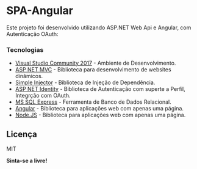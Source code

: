 # SPA-Angular


Este projeto foi desenvolvido utilizando ASP.NET Web Api e Angular, com Autenticação OAuth:


### Tecnologias


* [Visual Studio Community 2017] - Ambiente de Desenvolvimento.
* [ASP NET MVC] - Biblioteca para desenvolvimento de websites dinâmicos.
* [Simple Injector] - Biblioteca de Injeção de Dependência.
* [ASP NET Identity] - Biblioteca de Autenticação com superte a Perfil, Integrção com OAuth.
* [MS SQL Express] - Ferramenta de Banco de Dados Relacional.
* [Angular] - Biblioteca para aplicações web com apenas uma página.
* [Node.JS] - Biblioteca para aplicações web com apenas uma página.


### 
Licença
----

MIT


**Sinta-se a livre!**


   [Visual Studio Community 2017]: <https://www.visualstudio.com/>
   [ASP NET MVC]: <https://www.asp.net/mvc>
   [Simple Injector]: <https://simpleinjector.org/index.html>
   [ASP NET Identity]: <https://www.asp.net/identity>
   [MS SQL Express]: <https://www.microsoft.com/en-us/sql-server/sql-server-editions-express>
   [Angular]: <https://angular.io/>
   [Node.Js]: <https://nodejs.org/en/>
